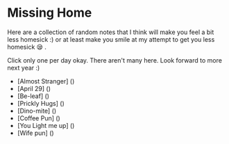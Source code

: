 # Missing Home  

Here are a collection of random notes that I think will make you feel a bit less homesick :) or at least make you smile at my attempt to get you less homesick :sleepy: . 

Click only one per day okay. There aren't many here. Look forward to more next year :)
- [Almost Stranger] ()
- [April 29] ()
- [Be-leaf] ()
- [Prickly Hugs] ()
- [Dino-mite] ()
- [Coffee Pun] ()
- [You Light me up] ()
- [Wife pun] ()
